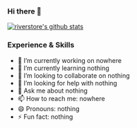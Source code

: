 ### Hi there 👋
[![riverstore's github stats](https://github-readme-stats.vercel.app/api?username=riverstore&show_icons=true&icon_color=199861&count_private=true&include_all_commits=true)](https://github.com/riverstore)

### Experience & Skills

- 🔭 I’m currently working on nowhere
- 🌱 I’m currently learning nothing
- 👯 I’m looking to collaborate on nothing
- 🤔 I’m looking for help with nothing
- 💬 Ask me about nothing
- 📫 How to reach me: nowhere
- 😄 Pronouns: nothing
- ⚡ Fun fact: nothing

